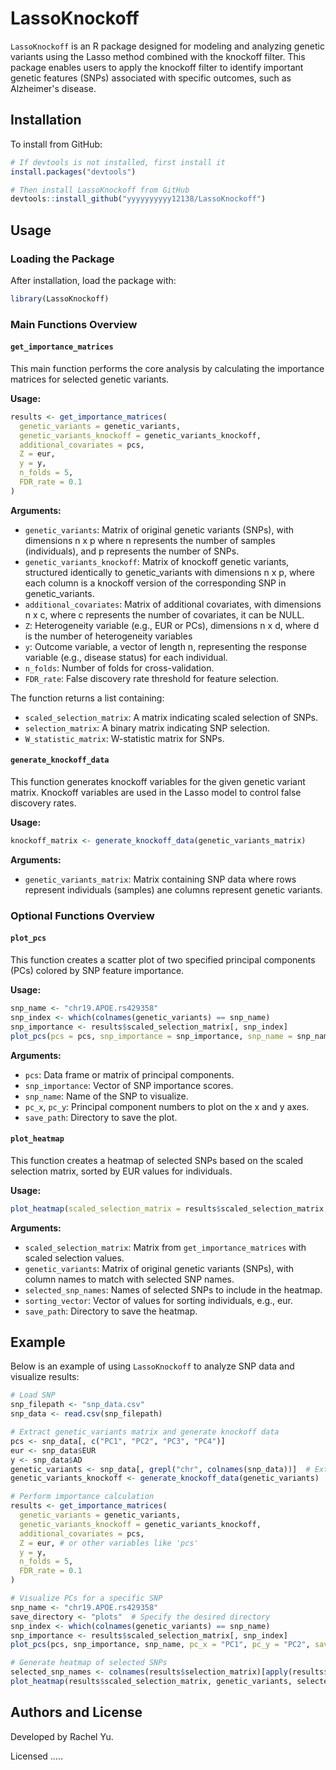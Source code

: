 # LassoKnockoff
`LassoKnockoff` is an R package designed for modeling and analyzing genetic variants using the Lasso method combined with the knockoff filter. This package enables users to apply the knockoff filter to identify important genetic features (SNPs) associated with specific outcomes, such as Alzheimer's disease.

## Installation

To install from GitHub:
```r
# If devtools is not installed, first install it
install.packages("devtools")

# Then install LassoKnockoff from GitHub
devtools::install_github("yyyyyyyyyy12138/LassoKnockoff")
```

## Usage

### Loading the Package

After installation, load the package with:

```r
library(LassoKnockoff)
```

### Main Functions Overview

#### `get_importance_matrices`

This main function performs the core analysis by calculating the importance matrices for selected genetic variants.

**Usage:**

```r
results <- get_importance_matrices(
  genetic_variants = genetic_variants,
  genetic_variants_knockoff = genetic_variants_knockoff,
  additional_covariates = pcs,
  Z = eur, 
  y = y,
  n_folds = 5,  
  FDR_rate = 0.1  
)
```

**Arguments:**
- `genetic_variants`: Matrix of original genetic variants (SNPs), with dimensions n x p where n represents the number of samples (individuals), and p represents the number of SNPs.
- `genetic_variants_knockoff`: Matrix of knockoff genetic variants,  structured identically to genetic_variants with dimensions n x p, where each column is a knockoff version of the corresponding SNP in genetic_variants.
- `additional_covariates`: Matrix of additional covariates, with dimensions n x c, where c represents the number of covariates, it can be NULL.
- `Z`: Heterogeneity variable (e.g., EUR or PCs),  dimensions n x d, where d is the number of heterogeneity variables
- `y`: Outcome variable, a vector of length n, representing the response variable (e.g., disease status) for each individual.
- `n_folds`: Number of folds for cross-validation.
- `FDR_rate`: False discovery rate threshold for feature selection.

The function returns a list containing:
- `scaled_selection_matrix`: A matrix indicating scaled selection of SNPs.
- `selection_matrix`: A binary matrix indicating SNP selection.
- `W_statistic_matrix`: W-statistic matrix for SNPs.

#### `generate_knockoff_data`

This function generates knockoff variables for the given genetic variant matrix. Knockoff variables are used in the Lasso model to control false discovery rates.

**Usage:**

```r
knockoff_matrix <- generate_knockoff_data(genetic_variants_matrix)
```

**Arguments:**
- `genetic_variants_matrix`: Matrix containing SNP data where rows represent individuals (samples) ane columns represent genetic variants.


### Optional Functions Overview
#### `plot_pcs`

This function creates a scatter plot of two specified principal components (PCs) colored by SNP feature importance.

**Usage:**

```r
snp_name <- "chr19.APOE.rs429358"
snp_index <- which(colnames(genetic_variants) == snp_name)
snp_importance <- results$scaled_selection_matrix[, snp_index]
plot_pcs(pcs = pcs, snp_importance = snp_importance, snp_name = snp_name, pc_x = "PC1", pc_y = "PC2", save_path = "plots")
```

**Arguments:**
- `pcs`: Data frame or matrix of principal components.
- `snp_importance`: Vector of SNP importance scores.
- `snp_name`: Name of the SNP to visualize.
- `pc_x`, `pc_y`: Principal component numbers to plot on the x and y axes.
- `save_path`: Directory to save the plot.

#### `plot_heatmap`

This function creates a heatmap of selected SNPs based on the scaled selection matrix, sorted by EUR values for individuals.

**Usage:**

```r
plot_heatmap(scaled_selection_matrix = results$scaled_selection_matrix, genetic_variants = genetic_variants, selected_snp_names = selected_snp_names, sorting_vector = eur, save_path = "plots")
```

**Arguments:**
- `scaled_selection_matrix`: Matrix from `get_importance_matrices` with scaled selection values.
- `genetic_variants`: Matrix of original genetic variants (SNPs), with column names to match with selected SNP names.
- `selected_snp_names`: Names of selected SNPs to include in the heatmap.
- `sorting_vector`: Vector of values for sorting individuals, e.g., eur.
- `save_path`: Directory to save the heatmap.

## Example

Below is an example of using `LassoKnockoff` to analyze SNP data and visualize results:

```r
# Load SNP
snp_filepath <- "snp_data.csv"
snp_data <- read.csv(snp_filepath)

# Extract genetic_variants matrix and generate knockoff data
pcs <- snp_data[, c("PC1", "PC2", "PC3", "PC4")]
eur <- snp_data$EUR
y <- snp_data$AD
genetic_variants <- snp_data[, grepl("chr", colnames(snp_data))]  # Extract columns with "chr" in their names
genetic_variants_knockoff <- generate_knockoff_data(genetic_variants)

# Perform importance calculation
results <- get_importance_matrices(
  genetic_variants = genetic_variants,
  genetic_variants_knockoff = genetic_variants_knockoff,
  additional_covariates = pcs,
  Z = eur, # or other variables like 'pcs'
  y = y,
  n_folds = 5,
  FDR_rate = 0.1
)

# Visualize PCs for a specific SNP
snp_name <- "chr19.APOE.rs429358"
save_directory <- "plots"  # Specify the desired directory
snp_index <- which(colnames(genetic_variants) == snp_name)
snp_importance <- results$scaled_selection_matrix[, snp_index]
plot_pcs(pcs, snp_importance, snp_name, pc_x = "PC1", pc_y = "PC2", save_path = save_directory)

# Generate heatmap of selected SNPs
selected_snp_names <- colnames(results$selection_matrix)[apply(results$selection_matrix, 2, any)]
plot_heatmap(results$scaled_selection_matrix, genetic_variants, selected_snp_names, eur, save_path = "plots")
```

## Authors and License

Developed by Rachel Yu.

Licensed .....



